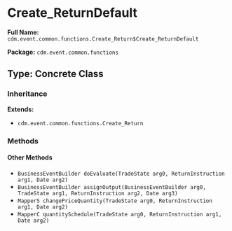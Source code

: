 # Create_ReturnDefault

**Full Name:** `cdm.event.common.functions.Create_Return$Create_ReturnDefault`

**Package:** `cdm.event.common.functions`

## Type: Concrete Class

### Inheritance

**Extends:**
- `cdm.event.common.functions.Create_Return`

### Methods

#### Other Methods

- `BusinessEventBuilder doEvaluate(TradeState arg0, ReturnInstruction arg1, Date arg2)`
- `BusinessEventBuilder assignOutput(BusinessEventBuilder arg0, TradeState arg1, ReturnInstruction arg2, Date arg3)`
- `MapperS changePriceQuantity(TradeState arg0, ReturnInstruction arg1, Date arg2)`
- `MapperC quantitySchedule(TradeState arg0, ReturnInstruction arg1, Date arg2)`

